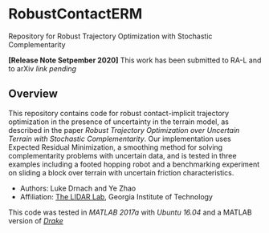 # RobustContactERM
Repository for Robust Trajectory Optimization with Stochastic Complementarity

**[Release Note Setpember 2020]** 
This work has been submitted to RA-L and to arXiv *link pending*

## Overview
This repository contains code for robust contact-implicit trajectory optimization in the presence of uncertainty in the terrain model, as described in the paper *Robust Trajectory Optimization over Uncertain Terrain with Stochastic Complementarity*. Our implementation uses Expected Residual Minimization, a smoothing method for solving complementarity problems with uncertain data, and is tested in three examples including a footed hopping robot and a benchmarking experiment on sliding a block over terrain with uncertain friction characteristics.

* Authors: Luke Drnach and Ye Zhao
* Affiliation: [The LIDAR Lab](http://lab-idar.gatech.edu/), Georgia Institute of Technology

This code was tested in *MATLAB 2017a* with *Ubuntu 16.04* and a MATLAB version of [*Drake*](https://drake.mit.edu)

